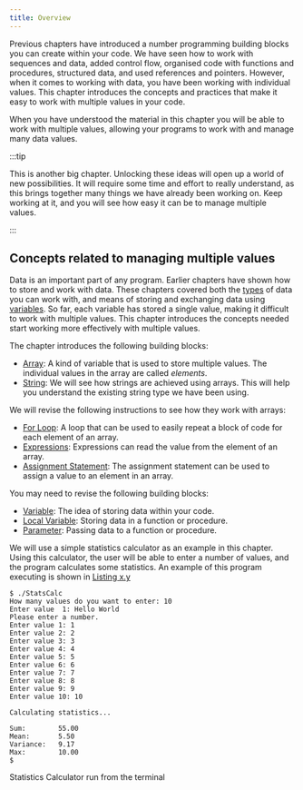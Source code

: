 ```yaml
---
title: Overview
---
```


Previous chapters have introduced a number programming building blocks you can create within your code. We have seen how to work with sequences and data, added control flow, organised code with functions and procedures, structured data, and used references and pointers. However, when it comes to working with data, you have been working with individual values. This chapter introduces the concepts and practices that make it easy to work with multiple values in your code.

When you have understood the material in this chapter you will be able to work with multiple values, allowing your programs to work with and manage many data values.

:::tip

This is another big chapter. Unlocking these ideas will open up a world of new possibilities. It will require some time and effort to really understand, as this brings together many things we have already been working on. Keep working at it, and you will see how easy it can be to manage multiple values.

:::

## Concepts related to managing multiple values

Data is an important part of any program. Earlier chapters have shown how to store and work with data. These chapters covered both the [types](/book/part-1-instructions/1-sequence-and-data/2-trailside/06-type) of data you can work with, and means of storing and exchanging data using [variables](/book/part-1-instructions/1-sequence-and-data/2-trailside/07-variable). So far, each variable has stored a single value, making it difficult to work with multiple values. This chapter introduces the concepts needed start working more effectively with multiple values.

The chapter introduces the following building blocks:

- [Array](/book/part-2-organised-code/5-working-with-multiples/1-concepts/00-00-array): A kind of variable that is used to store multiple values. The individual values in the array are called *elements*.
- [String](/book/part-2-organised-code/5-working-with-multiples/1-concepts/02-00-string): We will see how strings are achieved using arrays. This will help you understand the existing string type we have been using.

We will revise the following instructions to see how they work with arrays:

- [For Loop](/book/part-2-organised-code/5-working-with-multiples/1-concepts/01-for-loop): A loop that can be used to easily repeat a block of code for each element of an array.
- [Expressions](/book/part-2-organised-code/5-working-with-multiples/1-concepts/00-03-expressions-with-arrays): Expressions can read the value from the element of an array.
- [Assignment Statement](/book/part-2-organised-code/5-working-with-multiples/1-concepts/00-02-assign-element): The assignment statement can be used to assign a value to an element in an array.

You may need to revise the following building blocks:

- [Variable](/book/part-1-instructions/1-sequence-and-data/2-trailside/07-variable): The idea of storing data within your code.
- [Local Variable](/book/part-2-organised-code/2-organising-code/2-trailside/03-local-variable): Storing data in a function or procedure.
- [Parameter](/book/part-2-organised-code/2-organising-code/2-trailside/04-parameter): Passing data to a function or procedure.

We will use a simple statistics calculator as an example in this chapter. Using this calculator, the user will be able to enter a number of values, and the program calculates some statistics. An example of this program executing is shown in [Listing x.y](#ListingStatsCalculatorTerminalRun)

<a id="ListingStatsCalculatorTerminalRun"></a>

```
$ ./StatsCalc
How many values do you want to enter: 10
Enter value  1: Hello World
Please enter a number.
Enter value 1: 1
Enter value 2: 2
Enter value 3: 3
Enter value 4: 4
Enter value 5: 5
Enter value 6: 6
Enter value 7: 7
Enter value 8: 8
Enter value 9: 9
Enter value 10: 10

Calculating statistics...

Sum:        55.00
Mean:       5.50
Variance:   9.17
Max:        10.00
$
```

<div class="caption">Statistics Calculator run from the terminal</div>
